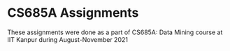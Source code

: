 # CS685A Assignments
 These assignments were done as a part of CS685A: Data Mining course at IIT Kanpur during August-November 2021

